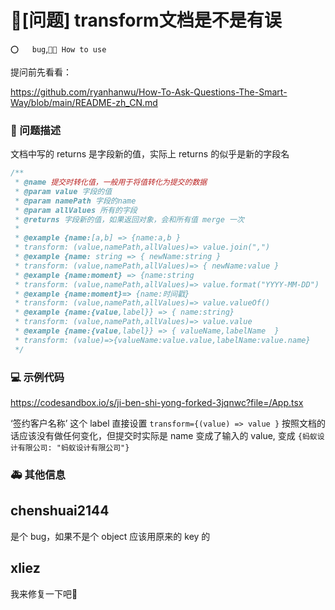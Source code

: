 # 🧐[问题] transform文档是不是有误

`⭕️   bug`,`🤷🏼 How to use`

提问前先看看：

https://github.com/ryanhanwu/How-To-Ask-Questions-The-Smart-Way/blob/main/README-zh_CN.md

### 🧐 问题描述

<!--
详细地描述问题，让大家都能理解
-->

文档中写的 returns 是字段新的值，实际上 returns 的似乎是新的字段名

```ts
/**
 * @name 提交时转化值，一般用于将值转化为提交的数据
 * @param value 字段的值
 * @param namePath 字段的name
 * @param allValues 所有的字段
 * @returns 字段新的值，如果返回对象，会和所有值 merge 一次
 *
 * @example {name:[a,b] => {name:a,b }
 * transform: (value,namePath,allValues)=> value.join(",")
 * @example {name: string => { newName:string }
 * transform: (value,namePath,allValues)=> { newName:value }
 * @example {name:moment} => {name:string
 * transform: (value,namePath,allValues)=> value.format("YYYY-MM-DD")
 * @example {name:moment}=> {name:时间戳}
 * transform: (value,namePath,allValues)=> value.valueOf()
 * @example {name:{value,label}} => { name:string}
 * transform: (value,namePath,allValues)=> value.value
 * @example {name:{value,label}} => { valueName,labelName  }
 * transform: (value)=>{valueName:value.value,labelName:value.name}
 */
```

### 💻 示例代码

<!--
如果你有解决方案，在这里清晰地阐述
-->

https://codesandbox.io/s/ji-ben-shi-yong-forked-3jqnwc?file=/App.tsx

‘签约客户名称’ 这个 label 直接设置 `transform={(value) => value }` 按照文档的话应该没有做任何变化，但提交时实际是 name 变成了输入的 value, 变成 `{蚂蚁设计有限公司: "蚂蚁设计有限公司"}`

### 🚑 其他信息

<!--
如截图等其他信息可以贴在这里
-->

## chenshuai2144

是个 bug，如果不是个 object 应该用原来的 key 的

## xliez

我来修复一下吧🤔
